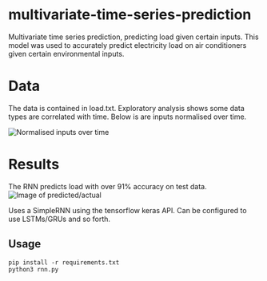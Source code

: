 # multivariate-time-series-prediction
Multivariate time series prediction, predicting load given certain inputs. This model was used to accurately predict electricity load on air conditioners given certain environmental inputs.

# Data
The data is contained in load.txt. Exploratory analysis shows some data types are correlated with time. Below is are inputs normalised over time.

![Normalised inputs over time](https://imgur.com/Gq5rn8H)

# Results
The RNN predicts load with over 91% accuracy on test data. 
![Image of predicted/actual](https://imgur.com/QvQqB9J)


Uses a SimpleRNN using the tensorflow keras API. Can be configured to use LSTMs/GRUs and so forth.

## Usage
```
pip install -r requirements.txt
python3 rnn.py
```

